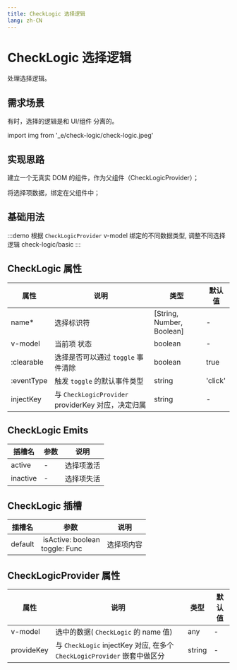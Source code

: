 ```yaml
--- 
title: CheckLogic 选择逻辑
lang: zh-CN
---
```


# CheckLogic 选择逻辑

处理选择逻辑。

## 需求场景

有时，选择的逻辑是和 UI/组件 分离的。

<vp-script setup>
import img from '_e/check-logic/check-logic.jpeg'
</vp-script>

<div flex p="4">
  <img :src="img" w="50%" />
</div>

## 实现思路

建立一个无真实 DOM 的组件，作为父组件（CheckLogicProvider）；

将选择项数据，绑定在父组件中；

## 基础用法

:::demo 根据 `CheckLogicProvider` v-model 绑定的不同数据类型, 调整不同选择逻辑
check-logic/basic
:::

## CheckLogic 属性

| 属性 | 说明 | 类型 |默认值|
| --------------- | ----------------- | ------------|------------- |
| name* | 选择标识符 | [String, Number, Boolean] | - |
| v-model | 当前项 状态 | boolean | - |
| :clearable | 选择是否可以通过 `toggle` 事件清除 | boolean | true |
| :eventType | 触发 `toggle` 的默认事件类型 | string | 'click'|
| injectKey | 与 `CheckLogicProvider` providerKey 对应，决定归属 | string | - |


## CheckLogic Emits

| 插槽名   | 参数  | 说明       |
| ------- | -------- | -------- |
| active | - | 选择项激活  |
| inactive | - | 选择项失活  |


## CheckLogic 插槽

| 插槽名   | 参数  | 说明       |
| ------- | -------- | -------- |
| default | &nbsp;isActive: boolean <br> toggle: Func | 选择项内容  |




## CheckLogicProvider 属性

| 属性 | 说明 | 类型 |默认值|
| --------------- | ----------------- | ------------|------------- |
| v-model | 选中的数据( `CheckLogic` 的 name 值) | any | - |
| provideKey | 与 `CheckLogic` injectKey 对应, 在多个 `CheckLogicProvider` 嵌套中做区分 | string | - |



